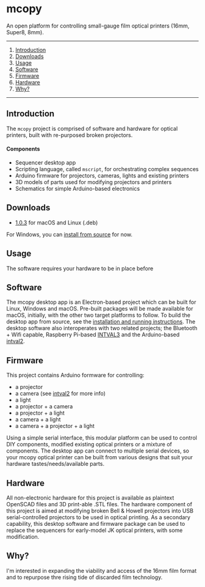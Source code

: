 # mcopy

An open platform for controlling small-gauge film optical printers (16mm, Super8, 8mm).

-------
1. <a href="#intro">Introduction</a>
2. <a href="#downloads">Downloads</a>
1. <a href="#usage">Usage</a>
2. <a href="#software">Software</a>
3. <a href="#firmware">Firmware</a>
3. <a href="#hardware">Hardware</a>
4. <a href="#why">Why?</a>

-------

## Introduction <a name="intro"></a>

The `mcopy` project is comprised of software and hardware for optical printers, built with re-purposed broken projectors.

#### Components

* Sequencer desktop app
* Scripting language, called `mscript`, for orchestrating complex sequences
* Arduino firmware for projectors, cameras, lights and existing printers
* 3D models of parts used for modifying projectors and printers
* Schematics for simple Arduino-based electronics

## Downloads <a name="downloads"></a>

* [1.0.3](https://github.com/sixteenmillimeter/mcopy/releases/tag/1.0.3) for macOS and Linux (.deb)

For Windows, you can [install from source](https://github.com/sixteenmillimeter/mcopy/tree/master/app#mcopy-desktop-app) for now.

## Usage <a name="usage"></a>

The software requires your hardware to be in place before 

## Software <a name="software"></a>

The mcopy desktop app is an Electron-based project which can be built for Linux, Windows and macOS.
Pre-built packages will be made available for macOS, initially, with the other two target platforms to follow.
To build the desktop app from source, see the [installation and running instructions](https://github.com/sixteenmillimeter/mcopy/tree/master/app#mcopy-desktop-app).
The desktop software also interoperates with two related projects; the Bluetooth + Wifi capable, Raspberry Pi-based [INTVAL3](https://github.com/sixteenmillimeter/intval3) and the Arduino-based [intval2](https://github.com/sixteenmillimeter/intval2).

## Firmware <a name="firmware"></a>

This project contains Arduino formware for controlling: 

* a projector
* a camera (see [intval2](https://github.com/sixteenmillimeter/intval2) for more info)
* a light
* a projector + a camera
* a projector + a light
* a camera + a light
* a camera + a projector + a light

Using a simple serial interface, this modular platform can be used to control DIY components, modified existing optical printers or a mixture of components.
The desktop app can connect to multiple serial devices, so your mcopy optical printer can be built from various designs that suit your hardware tastes/needs/available parts.


## Hardware <a name="hardware"></a>

All non-electronic hardware for this project is available as plaintext OpenSCAD files and 3D print-able .STL files. 
The hardware component of this project is aimed at modifying broken Bell & Howell projectors into USB serial-controlled projectors to be used in optical printing.
As a secondary capability, this desktop software and firmware package can be used to replace the sequencers for early-model JK optical printers, with some modification.


## Why? <a name="why"></a>

I'm interested in expanding the viability and access of the 16mm film format and to repurpose thre rising tide of discarded film technology.

